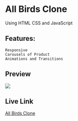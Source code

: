 # All Birds Clone

Using HTML CSS and JavaScript

## Features:

    Responsive
    Carousels of Product
    Animations and Transitions

## Preview

![](</All%20Birds%20Clone%20(1).png>)

## Live Link

[All Birds Clone ](https://allbirdsclone01.netlify.app/)
